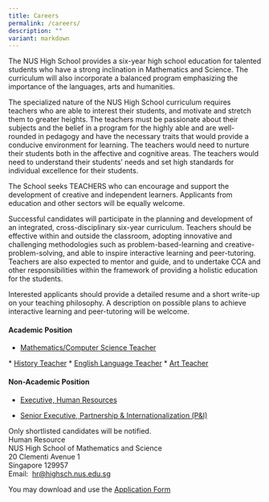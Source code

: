 ```yaml
---
title: Careers
permalink: /careers/
description: ""
variant: markdown
---
```

The NUS High School provides a six-year high school education for talented students who have a strong inclination in Mathematics and Science. The curriculum will also incorporate a balanced program emphasizing the importance of the languages, arts and humanities.  
  
The specialized nature of the NUS High School curriculum requires teachers who are able to interest their students, and motivate and stretch them to greater heights. The teachers must be passionate about their subjects and the belief in a program for the highly able and are well-rounded in pedagogy and have the necessary traits that would provide a conducive environment for learning. The teachers would need to nurture their students both in the affective and cognitive areas. The teachers would need to understand their students’ needs and set high standards for individual excellence for their students.  
  
The School seeks TEACHERS who can encourage and support the development of creative and independent learners. Applicants from education and other sectors will be equally welcome.&nbsp;  
  
Successful candidates will participate in the planning and development of an integrated, cross-disciplinary six-year curriculum. Teachers should be effective within and outside the classroom, adopting innovative and challenging methodologies such as problem-based-learning and creative-problem-solving, and able to inspire interactive learning and peer-tutoring. Teachers are also expected to mentor and guide, and to undertake CCA and other responsibilities within the framework of providing a holistic education for the students.&nbsp;  
  
Interested applicants should provide a detailed resume and a short write-up on your teaching philosophy. A description on possible plans to achieve interactive learning and peer-tutoring will be welcome.

#### **Academic Position**
* <a target="_blank" href="/files/Careers/CS_Teacher_2024.pdf">Mathematics/Computer Science Teacher
</a>
* <a target="_blank" href="/files/Careers/History_Teacher_2024.pdf">History Teacher</a>
* <a target="_blank" href="/files/Careers/el teacher 2024.pdf">English Language Teacher</a>
* <a target="_blank" href="/files/Careers/Art_Teacher_2024.pdf">Art Teacher</a>

#### **Non-Academic Position**

* <a target="_blank" href="/files/Careers/Executive_HR_Revised.pdf">Executive, Human Resources</a>

* <a target="_blank" href="/files/Careers/Senior_Executive_P_I.pdf">Senior Executive, Partnership &amp; Internationalization (P&amp;I)</a>

Only shortlisted candidates will be notified. <br>
Human Resource <br>
NUS High School of Mathematics and Science <br>
20 Clementi Avenue 1 <br>
Singapore 129957 <br>
Email:&nbsp;&nbsp;[hr@highsch.nus.edu.sg](mailto:hr@highsch.nus.edu.sg)

You may download and use the&nbsp;[Application Form](/files/Recruitment%20Application%20Form.pdf)